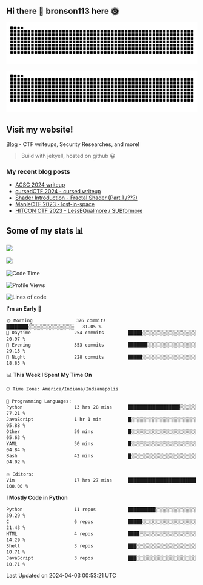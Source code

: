 ## Hi there 👋 bronson113 here 🌞
<div align="center">

![GitHub Snake Light](https://raw.githubusercontent.com/bronson113/bronson113/snake/github-snake.svg#gh-light-mode-only)

![GitHub Snake dark](https://raw.githubusercontent.com/bronson113/bronson113/snake/github-snake-dark.svg#gh-dark-mode-only)

</div>

## Visit my website!
[Blog](https://bronson113.github.io/) - CTF writeups, Security Researches, and more! 

> Build with jekyell, hosted on github 😀

### My recent blog posts

<!-- BLOG-POST-LIST:START -->
- [ACSC 2024 writeup](http://blog.bronson113.org/2024/04/03/acsc-2024-writeup.html)
- [cursedCTF 2024 - cursed writeup](http://blog.bronson113.org/2024/04/03/cursed.html)
- [Shader Introduction - Fractal Shader &lpar;Part 1 /???&rpar;](http://blog.bronson113.org/2024/03/12/shader-introduction-fractal-shader-part-1.html)
- [MapleCTF 2023 - lost-in-space](http://blog.bronson113.org/2023/10/03/maplectf-2023-lost-in-space.html)
- [HITCON CTF 2023 - LessEQualmore / SUBformore](http://blog.bronson113.org/2023/09/10/hitcon-ctf-2023-lessequalmore-subformore.html)
<!-- BLOG-POST-LIST:END -->

## Some of my stats 📊
![](https://github-readme-stats-sigma-five.vercel.app/api?username=bronson113&theme=transparent&show_icons=true)

![](https://github-readme-stats-sigma-five.vercel.app/api/top-langs/?username=bronson113&theme=transparent&layout=compact&card_width=445)



<!--START_SECTION:waka-->
![Code Time](http://img.shields.io/badge/Code%20Time-524%20hrs%2041%20mins-blue)

![Profile Views](http://img.shields.io/badge/Profile%20Views-33-blue)

![Lines of code](https://img.shields.io/badge/From%20Hello%20World%20I%27ve%20Written-7.6%20million%20lines%20of%20code-blue)

**I'm an Early 🐤** 

```text
🌞 Morning                376 commits         ████████░░░░░░░░░░░░░░░░░   31.05 % 
🌆 Daytime                254 commits         █████░░░░░░░░░░░░░░░░░░░░   20.97 % 
🌃 Evening                353 commits         ███████░░░░░░░░░░░░░░░░░░   29.15 % 
🌙 Night                  228 commits         █████░░░░░░░░░░░░░░░░░░░░   18.83 % 
```


📊 **This Week I Spent My Time On** 

```text
🕑︎ Time Zone: America/Indiana/Indianapolis

💬 Programming Languages: 
Python                   13 hrs 28 mins      ███████████████████░░░░░░   77.21 % 
JavaScript               1 hr 1 min          █░░░░░░░░░░░░░░░░░░░░░░░░   05.88 % 
Other                    59 mins             █░░░░░░░░░░░░░░░░░░░░░░░░   05.63 % 
YAML                     50 mins             █░░░░░░░░░░░░░░░░░░░░░░░░   04.84 % 
Bash                     42 mins             █░░░░░░░░░░░░░░░░░░░░░░░░   04.02 % 

🔥 Editors: 
Vim                      17 hrs 27 mins      █████████████████████████   100.00 % 
```

**I Mostly Code in Python** 

```text
Python                   11 repos            ██████████░░░░░░░░░░░░░░░   39.29 % 
C                        6 repos             █████░░░░░░░░░░░░░░░░░░░░   21.43 % 
HTML                     4 repos             ████░░░░░░░░░░░░░░░░░░░░░   14.29 % 
Shell                    3 repos             ███░░░░░░░░░░░░░░░░░░░░░░   10.71 % 
JavaScript               3 repos             ███░░░░░░░░░░░░░░░░░░░░░░   10.71 % 
```




 Last Updated on 2024-04-03 00:53:21 UTC
<!--END_SECTION:waka-->
